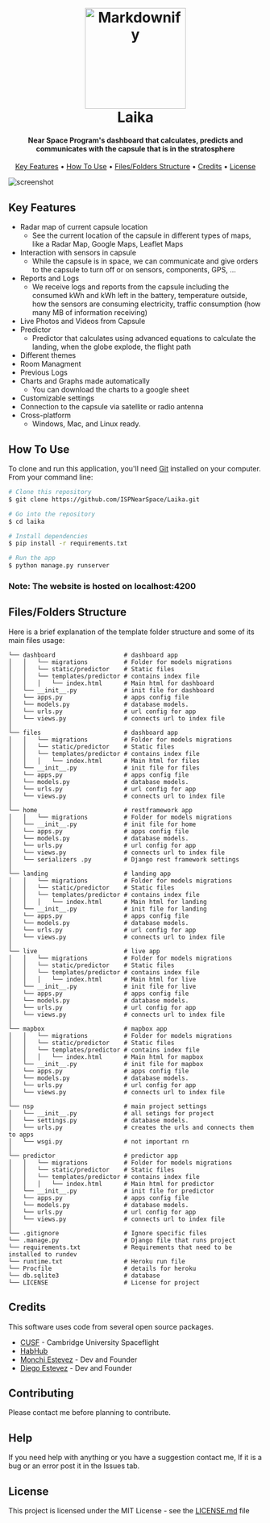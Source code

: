 
<h1 align="center">
  <br>
  <a href="https://www.instagram.com/ispnsp/?hl=en"><img src="https://i.imgur.com/fizxyvk.jpg" alt="Markdownify" width="200"></a>
  <br>
  Laika
  <br>
</h1>

  <h4 align="center">Near Space Program's dashboard that calculates, predicts and communicates with the capsule that is in the stratosphere</h4>


<p align="center">
  <a href="#key-features">Key Features</a> •
  <a href="#how-to-use">How To Use</a> •
  <a href="#Files/Folders Structure">Files/Folders Structure</a> •
  <a href="#credits">Credits</a> •
  <a href="#license">License</a>
</p>

![screenshot](https://i.gyazo.com/ed388bc12102b219a22f597950a09050.png)

## Key Features

* Radar map of current capsule location
  - See the current location of the capsule in different types of maps, like a Radar Map, Google Maps, Leaflet Maps
* Interaction with sensors in capsule
  - While the capsule is in space, we can communicate and give orders to the capsule to turn off or on sensors, components, GPS, ...
* Reports and Logs
  - We receive logs and reports from the capsule including the consumed kWh and kWh left in the battery, temperature outside, how the sensors are consuming electricity, traffic consumption (how many MB of information receiving)
* Live Photos and Videos from Capsule
* Predictor
  - Predictor that calculates using advanced equations to calculate the landing, when the globe explode, the flight path
* Different themes
* Room Managment
* Previous Logs
* Charts and Graphs made automatically
  - You can download the charts to a google sheet
* Customizable settings
* Connection to the capsule via satellite or radio antenna
* Cross-platform
  - Windows, Mac, and Linux ready.

## How To Use

To clone and run this application, you'll need [Git](https://git-scm.com) installed on your computer. From your command line:

```bash
# Clone this repository
$ git clone https://github.com/ISPNearSpace/Laika.git

# Go into the repository
$ cd laika

# Install dependencies
$ pip install -r requirements.txt

# Run the app
$ python manage.py runserver
```

### Note: The website is hosted on localhost:4200

## Files/Folders Structure
Here is a brief explanation of the template folder structure and some of its main files usage:

```
└── dashboard                   # dashboard app
│   │   └── migrations          # Folder for models migrations
│   │   └── static/predictor    # Static files
│   │   └── templates/predictor # contains index file
│   │   │   └── index.html      # Main html for dashboard
│   └── __init__.py             # init file for dashboard
│   └── apps.py                 # apps config file
│   └── models.py               # database models.
│   └── urls.py                 # url config for app
│   └── views.py                # connects url to index file
│
└── files                       # dashboard app
│   │   └── migrations          # Folder for models migrations
│   │   └── static/predictor    # Static files
│   │   └── templates/predictor # contains index file
│   │   │   └── index.html      # Main html for files
│   └── __init__.py             # init file for files
│   └── apps.py                 # apps config file
│   └── models.py               # database models.
│   └── urls.py                 # url config for app
│   └── views.py                # connects url to index file
│
└── home                        # restframework app
│   │   └── migrations          # Folder for models migrations
│   └── __init__.py             # init file for home
│   └── apps.py                 # apps config file
│   └── models.py               # database models.
│   └── urls.py                 # url config for app
│   └── views.py                # connects url to index file
│   └── serializers .py         # Django rest framework settings
│
└── landing                     # landing app
│   │   └── migrations          # Folder for models migrations
│   │   └── static/predictor    # Static files
│   │   └── templates/predictor # contains index file
│   │   │   └── index.html      # Main html for landing
│   └── __init__.py             # init file for landing
│   └── apps.py                 # apps config file
│   └── models.py               # database models.
│   └── urls.py                 # url config for app
│   └── views.py                # connects url to index file
│
└── live                        # live app
│   │   └── migrations          # Folder for models migrations
│   │   └── static/predictor    # Static files
│   │   └── templates/predictor # contains index file
│   │   │   └── index.html      # Main html for live
│   └── __init__.py             # init file for live
│   └── apps.py                 # apps config file
│   └── models.py               # database models.
│   └── urls.py                 # url config for app
│   └── views.py                # connects url to index file
│
└── mapbox                      # mapbox app
│   │   └── migrations          # Folder for models migrations
│   │   └── static/predictor    # Static files
│   │   └── templates/predictor # contains index file
│   │   │   └── index.html      # Main html for mapbox
│   └── __init__.py             # init file for mapbox
│   └── apps.py                 # apps config file
│   └── models.py               # database models.
│   └── urls.py                 # url config for app
│   └── views.py                # connects url to index file
│
└── nsp                         # main project settings
│   └── __init__.py             # all setings for project
│   └── settings.py             # database models.
│   └── urls.py                 # creates the urls and connects them to apps
│   └── wsgi.py                 # not important rn
│
└── predictor                   # predictor app
│   │   └── migrations          # Folder for models migrations
│   │   └── static/predictor    # Static files
│   │   └── templates/predictor # contains index file
│   │   │   └── index.html      # Main html for predictor
│   └── __init__.py             # init file for predictor
│   └── apps.py                 # apps config file
│   └── models.py               # database models.
│   └── urls.py                 # url config for app
│   └── views.py                # connects url to index file
│
└── .gitignore                  # Ignore specific files
└── .manage.py                  # Django file that runs project
└── requirements.txt            # Requirements that need to be installed to rundev
└── runtime.txt                 # Heroku run file
└── Procfile                    # details for heroku
└── db.sqlite3                  # database
└── LICENSE                     # License for project
```

## Credits

This software uses code from several open source packages.
- [CUSF](http://www.cusf.co.uk/) - Cambridge University Spaceflight
- [HabHub](http://habhub.org/)
- [Monchi Estevez](https://github.com/monchiestevez) - Dev and Founder
- [Diego Estevez](https://github.com/diegoestevez) - Dev and Founder

## Contributing

Please contact me before planning to contribute.

## Help

If you need help with anything or you have a suggestion contact me, If it is a bug or an error post it in the Issues tab.

## License

This project is licensed under the MIT License - see the [LICENSE.md](https://github.com/ISPNearSpace/laika/LICENSE.md) file
